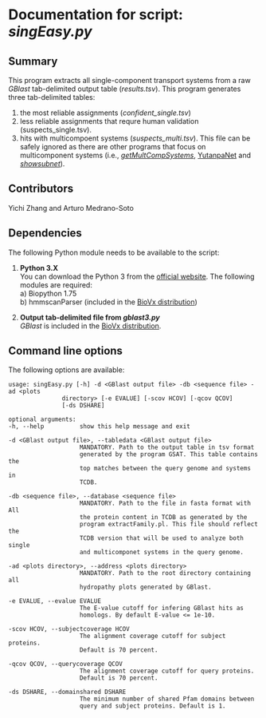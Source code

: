 # Documentation for script: _singEasy.py_


## Summary
This program extracts all single-component transport systems from
a raw _GBlast_ tab-delimited output table (_results.tsv_).
This program generates three tab-delimited tables:  
  1) the most reliable assignments (_confident_single.tsv_)  
  2) less reliable assignments that requre human validation (suspects_single.tsv).  
  3) hits with multicompoent systems (_suspects_multi.tsv_).
  This file can be safely ignored as there are other programs that focus on multicomponent systems
  (i.e., [_getMultCompSystems_](https://github.com/SaierLaboratory/TCDBtools/blob/master/manuals/getMultCompSystems.md), 
  [YutanpaNet](YutanpaNet.md) and [_showsubnet_](showsubnet.md)).  

## Contributors  
Yichi Zhang and Arturo Medrano-Soto


## Dependencies
The following Python module needs to be available to the script: 

1. **Python 3.X**  
You can download the Python 3 from the [official website](https://www.python.org/). The following
modules are required:  
  a) Biopython 1.75  
  b) hmmscanParser (included in the [BioVx distribution](https://github.com/SaierLaboratory/BioVx))  

3. **Output tab-delimited file from _gblast3.py_**  
_GBlast_ is included in the [BioVx distribution](https://github.com/SaierLaboratory/BioVx).  


## Command line options
The following options are available:

    usage: singEasy.py [-h] -d <GBlast output file> -db <sequence file> -ad <plots
                   directory> [-e EVALUE] [-scov HCOV] [-qcov QCOV]
                   [-ds DSHARE]

    optional arguments:
    -h, --help          show this help message and exit
    
    -d <GBlast output file>, --tabledata <GBlast output file>
                        MANDATORY. Path to the output table in tsv format
                        generated by the program GSAT. This table contains the
                        top matches between the query genome and systems in
                        TCDB.
                        
    -db <sequence file>, --database <sequence file>
                        MANDATORY. Path to the file in fasta format with All
                        the protein content in TCDB as generated by the
                        program extractFamily.pl. This file should reflect the
                        TCDB version that will be used to analyze both single
                        and multicomponet systems in the query genome.
                        
    -ad <plots directory>, --address <plots directory>
                        MANDATORY. Path to the root directory containing all
                        hydropathy plots generated by GBlast.
                        
    -e EVALUE, --evalue EVALUE
                        The E-value cutoff for infering GBlast hits as
                        homologs. By default E-value <= 1e-10.
                        
    -scov HCOV, --subjectcoverage HCOV
                        The alignment coverage cutoff for subject proteins.
                        Default is 70 percent.
                        
    -qcov QCOV, --querycoverage QCOV
                        The alignment coverage cutoff for query proteins.
                        Default is 70 percent.
                        
    -ds DSHARE, --domainshared DSHARE
                        The minimum number of shared Pfam domains between
                        query and subject proteins. Default is 1.
